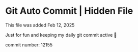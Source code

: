 # Git Auto Commit | Hidden File

This file was added Feb 12, 2025

Just for fun and keeping my daily git commit active 🤪

commit number: 12155
